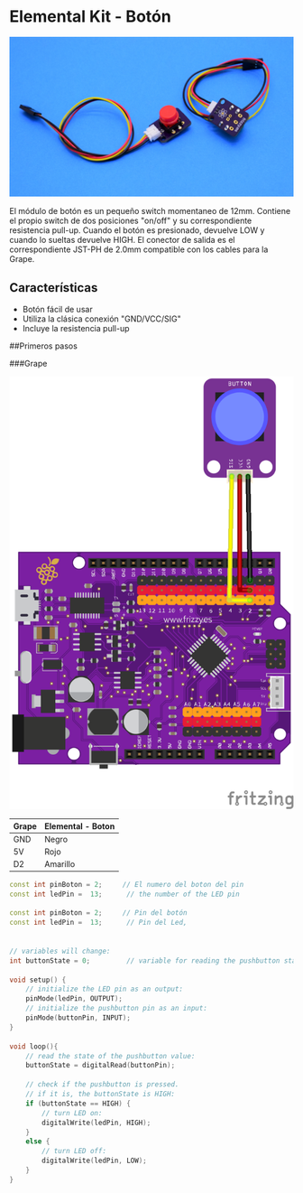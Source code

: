 # Elemental Kit - Botón

[![Texto alternativo](images/boton1.jpg 'Modulo de boton básico')](www.frizzy.es/grape)

El módulo de botón es un pequeño switch momentaneo de 12mm. Contiene el propio switch de dos posiciones "on/off" y su correspondiente resistencia pull-up. Cuando el botón es presionado, devuelve LOW y cuando lo sueltas devuelve HIGH. El conector de salida es el correspondiente JST-PH de 2.0mm compatible con los cables para la Grape.

## Características

* Botón fácil de usar
* Utiliza la clásica conexión "GND/VCC/SIG"
* Incluye la resistencia pull-up

##Primeros pasos

###Grape

[![Texto alternativo](images/montaje_boton.png 'Modulo de boton básico')](www.frizzy.es/grape)

| Grape | Elemental - Boton |
| ----- | ----------------- |
| GND   | Negro             |
| 5V    | Rojo              |
| D2    | Amarillo          |


```c++
const int pinBoton = 2;     // El numero del boton del pin
const int ledPin =  13;      // the number of the LED pin

const int pinBoton = 2;     // Pin del botón
const int ledPin =  13;      // Pin del Led, 


// variables will change:
int buttonState = 0;         // variable for reading the pushbutton status

void setup() {
    // initialize the LED pin as an output:
    pinMode(ledPin, OUTPUT);
    // initialize the pushbutton pin as an input:
    pinMode(buttonPin, INPUT);
}

void loop(){
    // read the state of the pushbutton value:
    buttonState = digitalRead(buttonPin);

    // check if the pushbutton is pressed.
    // if it is, the buttonState is HIGH:
    if (buttonState == HIGH) {
        // turn LED on:
        digitalWrite(ledPin, HIGH);
    }
    else {
        // turn LED off:
        digitalWrite(ledPin, LOW);
    }
}
```
